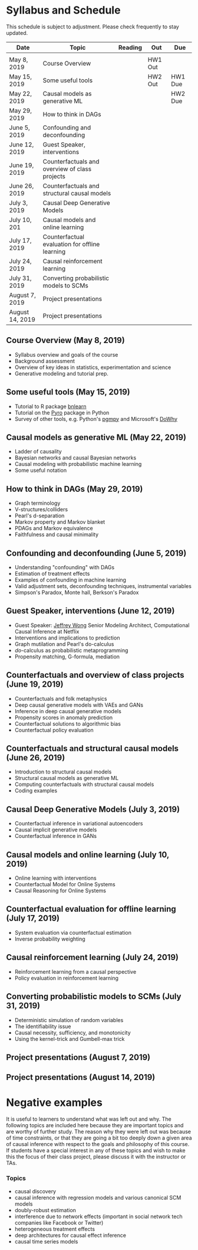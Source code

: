 # Syllabus and Schedule

This schedule is subject to adjustment.  Please check frequently to stay updated.

| Date            | Topic                                          | Reading | Out     | Due     |
|-----------------|------------------------------------------------|---------|---------|---------|
|                 |                                                |         |         |         |
| May 8, 2019     | Course Overview                                |         | HW1 Out |         |
| May 15, 2019    | Some useful tools                              |         | HW2 Out | HW1 Due |
| May 22, 2019    | Causal models as generative ML                 |         |         | HW2 Due |
| May 29, 2019    | How to think in DAGs                           |         |         |         |
| June 5, 2019    | Confounding and deconfounding                  |         |         |         |
| June 12, 2019   | Guest Speaker, interventions                   |         |         |         |
| June 19, 2019   | Counterfactuals and overview of class projects |         |         |         |
| June 26, 2019   | Counterfactuals and structural causal models   |         |         |         |
| July 3, 2019    | Causal Deep Generative Models                  |         |         |         |
| July 10, 201    | Causal models and online learning              |         |         |         |
| July 17, 2019   | Counterfactual evaluation for offline learning |         |         |         |
| July 24, 2019   | Causal reinforcement learning                  |         |         |         |
| July 31, 2019   | Converting probabilistic models to SCMs        |         |         |         |
| August 7, 2019  | Project presentations                          |         |         |         |
| August 14, 2019 | Project presentations                          |         |         |         |



## Course Overview (May 8, 2019)
* Syllabus overview and goals of the course
* Background assessment
* Overview of key ideas in statistics, experimentation and science
* Generative modeling and tutorial prep.

## Some useful tools (May 15, 2019)
* Tutorial to R package [bnlearn](http://www.bnlearn.com/)
* Tutorial on the [Pyro](http://pyro.ai/) package in Python
* Survey of other tools, e.g. Python's [pgmpy](https://github.com/pgmpy/pgmpy) and Microsoft's [DoWhy](https://github.com/Microsoft/dowhy)

## Causal models as generative ML (May 22, 2019)
* Ladder of causality 
* Bayesian networks and causal Bayesian networks
* Causal modeling with probabilistic machine learning
* Some useful notation

## How to think in DAGs (May 29, 2019)
* Graph terminology
* V-structures/colliders
* Pearl's d-separation
* Markov property and Markov blanket
* PDAGs and Markov equivalence
* Faithfulness and causal minimality

## Confounding and deconfounding (June 5, 2019)
* Understanding "confounding" with DAGs
* Estimation of treatment effects
* Examples of confounding in machine learning
* Valid adjustment sets, deconfounding techniques, instrumental variables
* Simpson's Paradox, Monte hall, Berkson's Paradox

## Guest Speaker, interventions (June 12, 2019)
* Guest Speaker: [Jeffrey Wong](https://www.linkedin.com/in/jeffctwong/) Senior Modeling Architect, Computational Causal Inference at Netflix
* Interventions and implications to prediction
* Graph mutilation and Pearl's do-calculus
* _do_-calculus as probabilistic metaprogramming
* Propensity matching, G-formula, mediation

## Counterfactuals and overview of class projects (June 19, 2019)
* Counterfactuals and folk metaphysics
* Deep causal generative models with VAEs and GANs
* Inference in deep causal generative models
* Propensity scores in anomaly prediction
* Counterfactual solutions to algorithmic bias
* Counterfactual policy evaluation

## Counterfactuals and structural causal models (June 26, 2019)
* Introduction to structural causal models
* Structural causal models as generative ML
* Computing counterfactuals with structural causal models
* Coding examples

## Causal Deep Generative Models (July 3, 2019)
* Counterfactual inference in variational autoencoders
* Causal implicit generative models
* Counterfactual inference in GANs

## Causal models and online learning (July 10, 2019)
* Online learning with interventions
* Counterfactual Model for Online Systems
* Causal Reasoning for Online Systems

## Counterfactual evaluation for offline learning (July 17, 2019)
* System evaluation via counterfactual estimation
* Inverse probability weighting

## Causal reinforcement learning (July 24, 2019)
* Reinforcement learning from a causal perspective
* Policy evaluation in reinforcement learning

## Converting probabilistic models to SCMs (July 31, 2019)
* Deterministic simulation of random variables
* The identifiability issue
* Causal necessity, sufficiency, and monotonicity
* Using the kernel-trick and Gumbell-max trick

## Project presentations (August 7, 2019)

## Project presentations (August 14, 2019)

# Negative examples

It is useful to learners to understand what was left out and why.  The following topics are included here because they are important topics and are worthy of further study. The reason why they were left out was because of time constraints, or that they are going a bit too deeply down a given area of causal inference with respect to the goals and philosophy of this course.  If students have a special interest in any of these topics and wish to make this the focus of their class project, please discuss it with the instructor or TAs.

### Topics 
* causal discovery
* causal inference with regression models and various canonical SCM models
* doubly-robust estimation
* interference due to network effects (important in social network tech companies like Facebook or Twitter)
* heterogeneous treatment effects
* deep architectures for causal effect inference
* causal time series models

